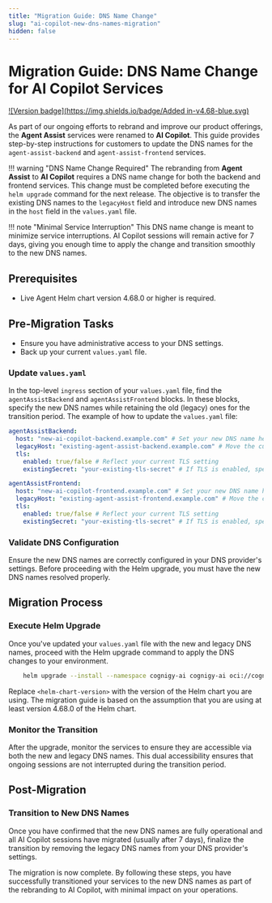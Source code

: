 ```yaml
---
title: "Migration Guide: DNS Name Change"
slug: "ai-copilot-new-dns-names-migration"
hidden: false
---
```


# Migration Guide: DNS Name Change for AI Copilot Services

[![Version badge](https://img.shields.io/badge/Added in-v4.68-blue.svg)](../../../release-notes/4.68.md)

As part of our ongoing efforts to rebrand and improve our product offerings, the **Agent Assist** services were renamed to **AI Copilot**. This guide provides step-by-step instructions for customers to update the DNS names for the `agent-assist-backend` and `agent-assist-frontend` services.

!!! warning "DNS Name Change Required"
    The rebranding from **Agent Assist** to **AI Copilot** requires a DNS name change for both the backend and frontend services. This change must be completed before executing the `helm upgrade` command for the next release. The objective is to transfer the existing DNS names to the `legacyHost` field and introduce new DNS names in the `host` field in the `values.yaml` file.

!!! note "Minimal Service Interruption"
    This DNS name change is meant to minimize service interruptions. AI Copilot sessions will remain active for 7 days, giving you enough time to apply the change and transition smoothly to the new DNS names.

## Prerequisites

- Live Agent Helm chart version 4.68.0 or higher is required.

## Pre-Migration Tasks

- Ensure you have administrative access to your DNS settings.
- Back up your current `values.yaml` file.

### Update `values.yaml`

In the top-level `ingress` section of your `values.yaml` file, find the `agentAssistBackend` and `agentAssistFrontend` blocks. In these blocks, specify the new DNS names while retaining the old (legacy) ones for the transition period. 
The example of how to update the `values.yaml` file:

```yaml
agentAssistBackend:
  host: "new-ai-copilot-backend.example.com" # Set your new DNS name here
  legacyHost: "existing-agent-assist-backend.example.com" # Move the current DNS name here
  tls:
    enabled: true/false # Reflect your current TLS setting
    existingSecret: "your-existing-tls-secret" # If TLS is enabled, specify the secret

agentAssistFrontend:
  host: "new-ai-copilot-frontend.example.com" # Set your new DNS name here
  legacyHost: "existing-agent-assist-frontend.example.com" # Move the current DNS name here
  tls:
    enabled: true/false # Reflect your current TLS setting
    existingSecret: "your-existing-tls-secret" # If TLS is enabled, specify the secret
```

### Validate DNS Configuration

Ensure the new DNS names are correctly configured in your DNS provider's settings. Before proceeding with the Helm upgrade, you must have the new DNS names resolved properly.

## Migration Process

### Execute Helm Upgrade

Once you've updated your `values.yaml` file with the new and legacy DNS names, proceed with the Helm upgrade command to apply the DNS changes to your environment.

```bash
    helm upgrade --install --namespace cognigy-ai cognigy-ai oci://cognigy.azurecr.io/helm/cognigy.ai --version <helm-chart-version> --values cognigy-ai-values.yaml
```
Replace `<helm-chart-version>` with the version of the Helm chart you are using. The migration guide is based on the assumption that you are using at least version 4.68.0 of the Helm chart.

### Monitor the Transition

After the upgrade, monitor the services to ensure they are accessible via both the new and legacy DNS names. This dual accessibility ensures that ongoing sessions are not interrupted during the transition period.

## Post-Migration

### Transition to New DNS Names

Once you have confirmed that the new DNS names are fully operational and all AI Copilot sessions have migrated (usually after 7 days), finalize the transition by removing the legacy DNS names from your DNS provider's settings.

The migration is now complete. By following these steps, you have successfully transitioned your services to the new DNS names as part of the rebranding to AI Copilot, with minimal impact on your operations.
